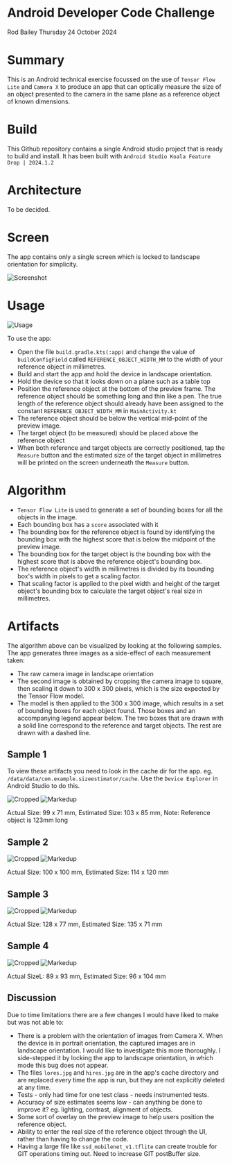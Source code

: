 # Android Developer Code Challenge

Rod Bailey
Thursday 24 October 2024

# Summary

This is an Android technical exercise focussed on the use of `Tensor Flow Lite` and `Camera X` to produce an app that can optically measure the size of an object presented to the camera in the same plane as a reference object of known dimensions.

# Build

This Github repository contains a single Android studio project that is ready to build and install. It has been built with `Android Studio Koala Feature Drop | 2024.1.2`

# Architecture

To be decided.

# Screen

The app contains only a single screen which is locked to landscape orientation for simplicity.

![Screenshot](/doc/screenshot.png)

# Usage

![Usage](/doc/usage.jpg)

To use the app:
- Open the file `build.gradle.kts(:app)` and change the value of `buildConfigField` called `REFERENCE_OBJECT_WIDTH_MM` to the width of your reference object in millimetres.
- Build and start the app and hold the device in landscape orientation.
- Hold the device so that it looks down on a plane such as a table top
- Position the reference object at the bottom of the preview frame. The reference object should be something long and thin like a pen. The true length of the reference object should already have been assigned to the constant `REFERENCE_OBJECT_WIDTH_MM` in `MainActivity.kt`
- The reference object should be below the vertical mid-point of the preview image.
- The target object (to be measured) should be placed above the reference object
- When both reference and target objects are correctly positioned, tap the `Measure` button and the estimated size of the target object in millimetres will be printed on the screen underneath the `Measure` button.

# Algorithm

- `Tensor Flow Lite` is used to generate a set of bounding boxes for all the objects in the image.
- Each bounding box has a `score` associated with it
- The bounding box for the reference object is found by identifying the bounding box with the highest score that is below the midpoint of the preview image.
- The bounding box for the target object is the bounding box with the highest score that is above the reference object's bounding box.
- The reference object's width in millimetres is divided by its bounding box's width in pixels to get a scaling factor.
- That scaling factor is applied to the pixel width and height of the target object's bounding box to calculate the target object's real size in millimetres.

# Artifacts

The algorithm above can be visualized by looking at the following samples. The app generates three images as a side-effect of each measurement taken:
- The raw camera image in landscape orientation
- The second image is obtained by cropping the camera image to square, then scaling it down to 300 x 300 pixels, which is the size expected by the Tensor Flow model. 
- The model is then applied to the 300 x 300 image, which results in a set of bounding boxes for each object found. Those boxes and an accompanying legend appear below. The two boxes that are drawn with a solid line correspond to the reference and target objects. The rest are drawn with a dashed line.

## Sample 1

To view these artifacts you need to look in the cache dir for the app. eg. `/data/data/com.example.sizeestimator/cache`. Use the `Device Explorer` in Android Studio to do this.

![Cropped](/doc/sample1/cropped.jpg)
![Markedup](/doc/sample1/marked_up.jpg)

Actual Size: 99 x 71 mm,
Estimated Size: 103 x 85 mm,
Note: Reference object is 123mm long

## Sample 2

![Cropped](/doc/sample2/cropped.jpg)
![Markedup](/doc/sample2/marked_up.jpg)

Actual Size: 100 x 100 mm,
Estimated Size: 114 x 120 mm

## Sample 3

![Cropped](/doc/sample3/cropped.jpg)
![Markedup](/doc/sample3/marked_up.jpg)

Actual Size: 128 x 77 mm,
Estimated Size: 135 x 71 mm

## Sample 4

![Cropped](/doc/sample4/cropped.jpg)
![Markedup](/doc/sample4/marked_up.jpg)

Actual SizeL: 89 x 93 mm,
Estimated Size: 96 x 104 mm

## Discussion

Due to time limitations there are a few changes I would have liked to make but was not able to:
- There is a problem with the orientation of images from Camera X. When the device is in portrait orientation, the captured images are in landscape orientation. I would like to investigate this more thoroughly. I side-stepped it by locking the app to landscape orientation, in which mode this bug does not appear.
- The files `lores.jpg` and `hires.jpg` are in the app's cache directory and are replaced every time the app is run, but they are not explicitly deleted at any time.
- Tests - only had time for one test class - needs instrumented tests.
- Accuracy of size estimates seems low - can anything be done to improve it? eg. lighting, contrast, alignment of objects.
- Some sort of overlay on the preview image to help users position the reference object.
- Ability to enter the real size of the reference object through the UI, rather than having to change the code.
- Having a large file like `ssd_mobilenet_v1.tflite` can create trouble for GIT operations timing out. Need to increase GIT postBuffer size.

